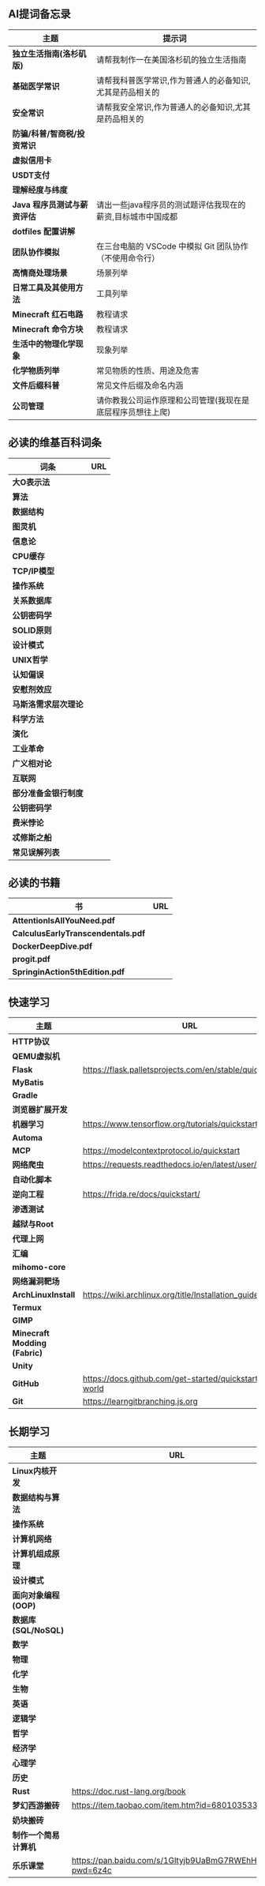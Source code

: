 ## AI提词备忘录

| 主题                  | 提示词                                |
| ------------------- | ---------------------------------- |
| **独立生活指南(洛杉矶版)**    | 请帮我制作一在美国洛杉矶的独立生活指南                |
| **基础医学常识**          | 请帮我科普医学常识,作为普通人的必备知识,尤其是药品相关的      |
| **安全常识**            | 请帮我安全常识,作为普通人的必备知识,尤其是药品相关的        |
| **防骗/科普/智商税/投资常识**  |                                    |
| **虚拟信用卡**           |                                    |
| **USDT支付**          |                                    |
| **理解经度与纬度**         |                                    |
| **Java 程序员测试与薪资评估** | 请出一些java程序员的测试题评估我现在的薪资,目标城市中国成都   |
| **dotfiles 配置讲解**   |                                    |
| **团队协作模拟**          | 在三台电脑的 VSCode 中模拟 Git 团队协作（不使用命令行） |
| **高情商处理场景**         | 场景列举                               |
| **日常工具及其使用方法**      | 工具列举                               |
| **Minecraft 红石电路**  | 教程请求                               |
| **Minecraft 命令方块**  | 教程请求                               |
| **生活中的物理化学现象**      | 现象列举                               |
| **化学物质列举**          | 常见物质的性质、用途及危害                      |
| **文件后缀科普**          | 常见文件后缀及命名内涵                        |
| **公司管理**            | 请你教我公司运作原理和公司管理(我现在是底层程序员想往上爬)     |
## 必读的维基百科词条

| 词条            | URL |
| ------------- | --- |
| **大O表示法**     |     |
| **算法**        |     |
| **数据结构**      |     |
| **图灵机**       |     |
| **信息论**       |     |
| **CPU缓存**     |     |
| **TCP/IP模型**  |     |
| **操作系统**      |     |
| **关系数据库**     |     |
| **公钥密码学**     |     |
| **SOLID原则**   |     |
| **设计模式**      |     |
| **UNIX哲学**    |     |
| **认知偏误**      |     |
| **安慰剂效应**     |     |
| **马斯洛需求层次理论** |     |
| **科学方法**      |     |
| **演化**        |     |
| **工业革命**      |     |
| **广义相对论**     |     |
| **互联网**       |     |
| **部分准备金银行制度** |     |
| **公钥密码学**     |     |
| **费米悖论**      |     |
| **忒修斯之船**     |     |
| **常见误解列表**    |     |
## 必读的书籍

| 书                                    | URL |
| ------------------------------------ | --- |
| **AttentionIsAllYouNeed.pdf**        |     |
| **CalculusEarlyTranscendentals.pdf** |     |
| **DockerDeepDive.pdf**               |     |
| **progit.pdf**                       |     |
| **SpringinAction5thEdition.pdf**     |     |
## 快速学习

| 主题                             | URL                                                        |
| ------------------------------ | ---------------------------------------------------------- |
| **HTTP协议**                     |                                                            |
| **QEMU虚拟机**                    |                                                            |
| **Flask**                      | https://flask.palletsprojects.com/en/stable/quickstart/    |
| **MyBatis**                    |                                                            |
| **Gradle**                     |                                                            |
| **浏览器扩展开发**                    |                                                            |
| **机器学习**                       | https://www.tensorflow.org/tutorials/quickstart/beginner   |
| **Automa**                     |                                                            |
| **MCP**                        | https://modelcontextprotocol.io/quickstart                 |
| **网络爬虫**                       | https://requests.readthedocs.io/en/latest/user/quickstart/ |
| **自动化脚本**                      |                                                            |
| **逆向工程**                       | https://frida.re/docs/quickstart/                          |
| **渗透测试**                       |                                                            |
| **越狱与Root**                    |                                                            |
| **代理上网**                       |                                                            |
| **汇编**                         |                                                            |
| **mihomo-core**                |                                                            |
| **网络漏洞靶场**                     |                                                            |
| **ArchLinuxInstall**           | https://wiki.archlinux.org/title/Installation_guide        |
| **Termux**                     |                                                            |
| **GIMP**                       |                                                            |
| **Minecraft Modding (Fabric)** |                                                            |
| **Unity**                      |                                                            |
| **GitHub**                     | https://docs.github.com/get-started/quickstart/hello-world |
| **Git**                        | https://learngitbranching.js.org                           |
## 长期学习

| 主题                  | URL                                                      |
| ------------------- | -------------------------------------------------------- |
| **Linux内核开发**       |                                                          |
| **数据结构与算法**         |                                                          |
| **操作系统**            |                                                          |
| **计算机网络**           |                                                          |
| **计算机组成原理**         |                                                          |
| **设计模式**            |                                                          |
| **面向对象编程 (OOP)**    |                                                          |
| **数据库 (SQL/NoSQL)** |                                                          |
| **数学**              |                                                          |
| **物理**              |                                                          |
| **化学**              |                                                          |
| **生物**              |                                                          |
| **英语**              |                                                          |
| **逻辑学**             |                                                          |
| **哲学**              |                                                          |
| **经济学**             |                                                          |
| **心理学**             |                                                          |
| **历史**              |                                                          |
| **Rust**            | https://doc.rust-lang.org/book                           |
| **梦幻西游搬砖**          | https://item.taobao.com/item.htm?id=680103533549         |
| **奶块搬砖**            |                                                          |
| **制作一个简易计算机**       |                                                          |
| **乐乐课堂**            | https://pan.baidu.com/s/1Gltyjb9UaBmG7RWEhHupRw?pwd=6z4c |